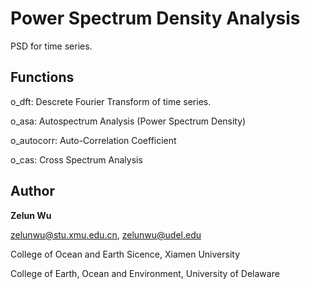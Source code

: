 # Power Spectrum Density Analysis

PSD for time series.

## Functions

o_dft: Descrete Fourier Transform of time series.

o_asa: Autospectrum Analysis (Power Spectrum Density)

o_autocorr: Auto-Correlation Coefficient

o_cas: Cross Spectrum Analysis

## Author

**Zelun Wu**

zelunwu@stu.xmu.edu.cn, zelunwu@udel.edu

College of Ocean and Earth Sicence, Xiamen University

College of Earth, Ocean and Environment, University of Delaware



